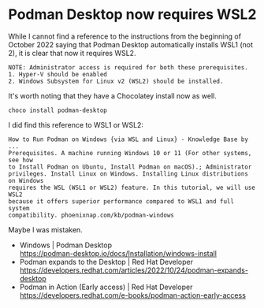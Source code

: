 # Podman Desktop now requires WSL2

While I cannot find a reference to the instructions from the beginning of October 2022 saying that Podman Desktop automatically installs WSL1 (not 2), it is clear that now it requires WSL2.

```
NOTE: Administrator access is required for both these prerequisites.
1. Hyper-V should be enabled
2. Windows Subsystem for Linux v2 (WSL2) should be installed.
```

It's worth noting that they have a Chocolatey install now as well.

```
choco install podman-desktop
```

I did find this reference to WSL1 or WSL2:

```
How to Run Podman on Windows {via WSL and Linux} - Knowledge Base by ...
Prerequisites. A machine running Windows 10 or 11 (For other systems, see how
to Install Podman on Ubuntu, Install Podman on macOS).; Administrator
privileges. Install Linux on Windows. Installing Linux distributions on Windows
requires the WSL (WSL1 or WSL2) feature. In this tutorial, we will use WSL2
because it offers superior performance compared to WSL1 and full system
compatibility. phoenixnap.com/kb/podman-windows
```

Maybe I was mistaken.

* Windows \| Podman Desktop  
  https://podman-desktop.io/docs/Installation/windows-install
* Podman expands to the Desktop \| Red Hat Developer  
  https://developers.redhat.com/articles/2022/10/24/podman-expands-desktop
* Podman in Action (Early access) \| Red Hat Developer  
  https://developers.redhat.com/e-books/podman-action-early-access
